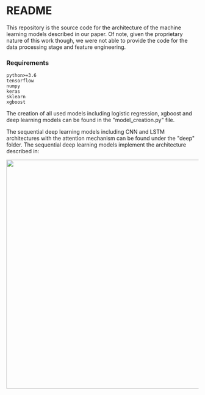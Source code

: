 # README #

This repository is the source code for the architecture of 
the machine learning models described in our paper.
Of note, given the proprietary nature of this work though, 
we were not able to provide the code for the data processing stage and feature engineering.


### Requirements
    python>=3.6
    tensorflow
    numpy
    keras
    sklearn
    xgboost
  

The creation of all used models including logistic regression, xgboost and deep learning models can be found in the "model_creation.py" file.

The sequential deep learning models including CNN and LSTM architectures with the attention mechanism can 
be found under the "deep" folder. The sequential deep learning models implement the architecture described in:

<img src="https://i.ibb.co/qN2QqRj/image-3.png" width="600">



